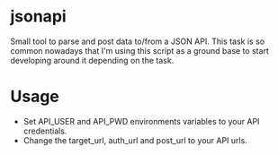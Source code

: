 # jsonapi
Small tool to parse and post data to/from a JSON API.
This task is so common nowadays that I'm using this script as a
ground base to start developing around it depending on the task.

# Usage
* Set API_USER and API_PWD environments variables to your API credentials.
* Change the target_url, auth_url and post_url to your API urls. 
